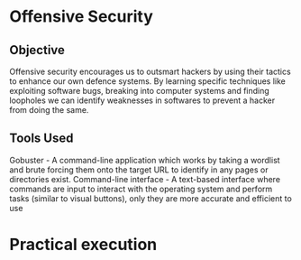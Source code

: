 # Offensive Security 
## Objective
Offensive security encourages us to outsmart hackers by using their tactics to enhance our own defence systems. By learning specific techniques like exploiting software bugs, breaking into computer systems and finding loopholes we can identify weaknesses in softwares to prevent a hacker from doing the same. 
## Tools Used 
Gobuster - A command-line application which works by taking a wordlist and brute forcing them onto the target URL to identify in any pages or directories exist. 
Command-line interface - A text-based interface where commands are input to interact with the operating system and perform tasks (similar to visual buttons), only they are more accurate and efficient to use
# Practical execution

